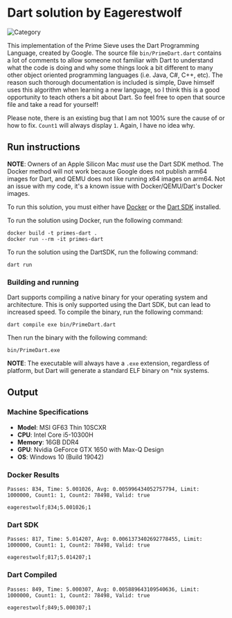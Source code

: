 # Dart solution by Eagerestwolf

![Category](https://img.shields.io/badge/Category-faithful-green)

This implementation of the Prime Sieve uses the Dart Programming Language,
created by Google. The source file `bin/PrimeDart.dart` contains a lot of
comments to allow someone not familiar with Dart to understand what the code is
doing and why some things look a bit different to many other object oriented
programming languages (i.e. Java, C#, C++, etc). The reason such thorough
documentation is included is simple, Dave himself uses this algorithm when
learning a new language, so I think this is a good opportunity to teach others
a bit about Dart. So feel free to open that source file and take a read for
yourself!

Please note, there is an existing bug that I am not 100% sure the cause of or
how to fix. `Count1` will always display `1`. Again, I have no idea why.

## Run instructions

**NOTE**: Owners of an Apple Silicon Mac *must* use the Dart SDK method. The
Docker method will not work because Google does not publish arm64 images for
Dart, and QEMU does not like running x64 images on arm64. Not an issue with my
code, it's a known issue with Docker/QEMU/Dart's Docker images.

To run this solution, you must either have [Docker](https://www.docker.com) or
the [Dart SDK](https://dart.dev) installed.

To run the solution using Docker, run the following command:

```
docker build -t primes-dart .
docker run --rm -it primes-dart
```

To run the solution using the DartSDK, run the following command:

```
dart run
```

### Building and running

Dart supports compiling a native binary for your operating system and 
architecture. This is only supported using the Dart SDK, but can lead to 
increased speed. To compile the binary, run the following command:

```
dart compile exe bin/PrimeDart.dart
```

Then run the binary with the following command:

```
bin/PrimeDart.exe
```

**NOTE**: The executable will always have a `.exe` extension, regardless of
platform, but Dart will generate a standard ELF binary on *nix systems.

## Output

### Machine Specifications

* **Model**: MSI GF63 Thin 10SCXR
* **CPU**: Intel Core i5-10300H
* **Memory**: 16GB DDR4
* **GPU**: Nvidia GeForce GTX 1650 with Max-Q Design
* **OS**: Windows 10 (Build 19042)

### Docker Results

```
Passes: 834, Time: 5.001026, Avg: 0.005996434052757794, Limit: 1000000, Count1: 1, Count2: 78498, Valid: true

eagerestwolf;834;5.001026;1
```

### Dart SDK

```
Passes: 817, Time: 5.014207, Avg: 0.0061373402692778455, Limit: 1000000, Count1: 1, Count2: 78498, Valid: true

eagerestwolf;817;5.014207;1
```

### Dart Compiled

```
Passes: 849, Time: 5.000307, Avg: 0.005889643109540636, Limit: 1000000, Count1: 1, Count2: 78498, Valid: true

eagerestwolf;849;5.000307;1
```
